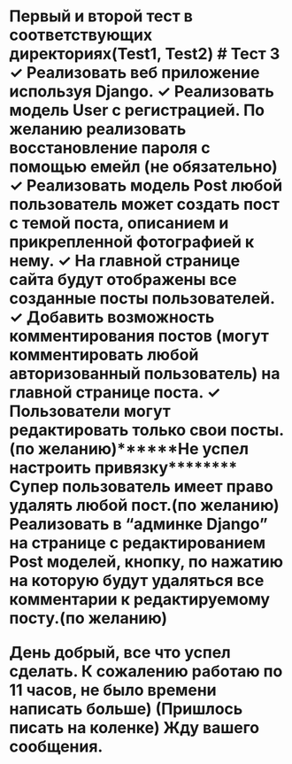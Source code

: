 <h1>Первый и второй тест в соответствующих директориях(Test1, Test2)</h>
# Тест 3
✓ Реализовать веб приложение используя Django.
✓ Реализовать модель User с регистрацией.
По желанию реализовать восстановление пароля с помощью емейл (не обязательно)
✓ Реализовать модель Post любой пользователь может создать пост с темой поста, описанием и прикрепленной фотографией к нему.
✓ На главной странице сайта будут отображены все созданные посты пользователей.
✓ Добавить возможность комментирования постов (могут комментировать любой авторизованный пользователь) на главной странице поста.
✓ Пользователи могут редактировать только свои посты.(по желанию)******Не успел настроить привязку********
Супер пользователь имеет право удалять любой пост.(по желанию)
Реализовать  в “админке Django” на странице с редактированием Post моделей, кнопку, по нажатию на которую будут удаляться все комментарии к редактируемому посту.(по желанию)

День добрый, все что успел сделать.
К сожалению работаю по 11 часов, не было времени написать больше)
(Пришлось писать на коленке)
Жду вашего сообщения.
